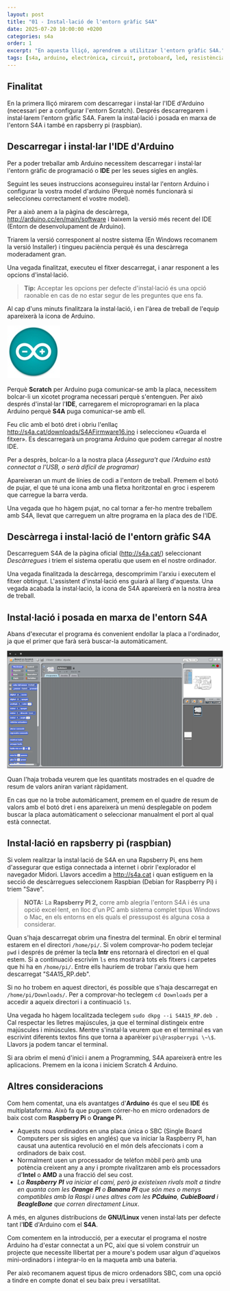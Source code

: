 ```yaml
---
layout: post
title: "01 - Instal·lació de l'entorn gràfic S4A"
date: 2025-07-20 10:00:00 +0200
categories: s4a
order: 1
excerpt: "En aquesta lliçó, aprendrem a utilitzar l'entorn gràfic S4A."
tags: [s4a, arduino, electrònica, circuit, protoboard, led, resistència, potenciòmetre]
---
```


[img1]: /assets/imatges/s4a/s4a-01-01.png "Arduino"
[img2]: /assets/imatges/s4a/s4a-01-02.png "Pantalla inicial"

## Finalitat

En la primera lliçó mirarem com descarregar i instal·lar l'IDE d'Arduino (necessari per a configurar l'entorn Scratch). Després descarregarem i instal·larem l'entorn gràfic S4A. Farem la instal·lació i posada en marxa de l'entorn S4A i també en rapsberry pi (raspbian).

## Descarregar i instal·lar l'IDE d'Arduino

Per a poder treballar amb Arduino necessitem descarregar i instal·lar l'entorn gràfic de programació o **IDE** per les seues sigles en anglès.

Seguint les seues instruccions aconseguireu instal·lar l'entorn Arduino i configurar la vostra model d'arduino (Perquè només funcionarà si seleccioneu correctament el vostre model).

Per a això anem a la pàgina de descàrrega, <http://arduino.cc/en/main/software> i baixem la versió més recent del IDE (Entorn de desenvolupament de Arduino).

Triarem la versió corresponent al nostre sistema (En Windows recomanem la versió Installer) i tingueu paciència perquè és una descàrrega moderadament gran.

Una vegada finalitzat, executeu el fitxer descarregat, i anar responent a les opcions d'instal·lació.

> **Tip:** Acceptar les opcions per defecte d'instal·lació és una opció raonable en cas de no estar segur de les preguntes que ens fa.

Al cap d'uns minuts finalitzara la instal·lació, i en l'àrea de treball de l'equip apareixerà la icona de Arduino.

![Arduino][img1]

Perquè **Scratch** per Arduino puga comunicar-se amb la placa, necessitem bolcar-li un xicotet programa necessari perquè s'entenguen. Per això després d'instal·lar l'**IDE**, carregarem el microprogramari en la placa Arduino perquè **S4A** puga comunicar-se amb ell.

Feu clic amb el botó dret i obriu l'enllaç <http://s4a.cat/downloads/S4AFirmware16.ino> i seleccioneu «Guarda el fitxer». Es descarregarà un programa Arduino que podem carregar al nostre IDE.

Per a desprès, bolcar-lo a la nostra placa (_Assegura't que l'Arduino està connectat a l'USB, o serà difícil de programar)_

Apareixeran un munt de línies de codi a l'entorn de treball. Premem el botó de pujar, el que té una icona amb una fletxa horitzontal en groc i esperem que carregue la barra verda.

Una vegada que ho hàgem pujat, no cal tornar a fer-ho mentre treballem amb S4A, llevat que carreguem un altre programa en la placa des de l'IDE.

## Descàrrega i instal·lació de l'entorn gràfic S4A

Descarreguem S4A de la pàgina oficial (<http://s4a.cat/>) seleccionant _Descàrregues_ i triem el sistema operatiu que usem en el nostre ordinador.

Una vegada finalitzada la descàrrega, descomprimim l'arxiu i executem el fitxer obtingut. L'assistent d'instal·lació ens guiarà al llarg d'aquesta. Una vegada acabada la instal·lació, la icona de S4A apareixerà en la nostra àrea de treball.

## Instal·lació i posada en marxa de l'entorn S4A

Abans d'executar el programa és convenient endollar la placa a l'ordinador, ja que el primer que farà serà buscar-la automàticament.

![Pantalla d'inici][img2]

Quan l'haja trobada veurem que les quantitats mostrades en el quadre de resum de valors aniran variant ràpidament.

En cas que no la trobe automàticament, premem en el quadre de resum de valors amb el botó dret i ens apareixerà un menú desplegable on podem buscar la placa automàticament o seleccionar manualment el port al qual està connectat.

## Instal·lació en rapsberry pi (raspbian)

Si volem realitzar la instal·lació de S4A en una Rapsberry Pi, ens hem d'assegurar que estiga connectada a internet i obrir l'explorador el navegador Midori. Llavors accedim a <http://s4a.cat> i quan estiguem en la secció de descàrregues seleccionem Raspbian (Debian for Raspberry Pi) i triem "Save".

> **NOTA:** La **Rapsberry PI 2,** corre amb alegria l'entorn S4A i és una opció excel·lent, en lloc d'un PC amb sistema complet tipus Windows o Mac, en els entorns en els quals el pressupost és alguna cosa a considerar.

Quan s'haja descarregat obrim una finestra del terminal. En obrir el terminal estarem en el directori `/home/pi/`. Si volem comprovar-ho podem teclejar `pwd` i després de prémer la tecla **Intr** ens retornarà el directori en el qual estem. Si a continuació escrivim `ls` ens mostrarà tots els fitxers i carpetes que hi ha en `/home/pi/`. Entre ells hauríem de trobar l'arxiu que hem descarregat "S4A15_RP.deb".

Si no ho trobem en aquest directori, és possible que s'haja descarregat en `/home/pi/Downloads/`. Per a comprovar-ho teclegem `cd Downloads` per a accedir a aqueix directori i a continuació `ls`.

Una vegada ho hàgem localitzada teclegem `sudo dkpg --i S4A15_RP.deb .` Cal respectar les lletres majúscules, ja que el terminal distingeix entre majúscules i minúscules. Mentre s'instal·la veurem que en el terminal es van escrivint diferents textos fins que torna a aparèixer `pi\@raspberrypi \~\$`. Llavors ja podem tancar el terminal.

Si ara obrim el menú d'inici i anem a Programming, S4A apareixerà entre les aplicacions. Premem en la icona i iniciem Scratch 4 Arduino.

## Altres consideracions

Com hem comentat, una els avantatges d'**Arduino** és que el seu **IDE** és multiplataforma. Això fa que puguem córrer-ho en micro ordenadors de baix cost com **Raspberry Pi** o **Orange Pi**.

- Aquests nous ordinadors en una placa única o SBC (Single Board Computers per sis sigles en anglés) que va iniciar la Raspberry PI, han causat una autentica revolució en el món dels afeccionats i com a ordinadors de baix cost.
- Normalment usen un processador de telèfon mòbil però amb una potència creixent any a any i prompte rivalitzaren amb els processadors d'**Intel** o **AMD** a una fracció del seu cost.
- _La **Raspberry** **PI** va iniciar el camí, però ja existeixen rivals molt a tindre en quanta com les **Orange** **PI** o **Banana** **PI** que són mes o menys compatibles amb la Raspi i unes altres com les **PCduino**, **CubieBoard** i **BeagleBone** que corren directament Linux_.

A més, en algunes distribucions de **GNU/Linux** venen instal·lats per defecte tant l'**IDE** d'Arduino com el **S4A**.

Com comentem en la introducció, per a executar el programa el nostre Arduino ha d'estar connectat a un PC, així que si volem construir un projecte que necessite llibertat per a moure's podem usar algun
d'aqueixos mini-ordinadors i integrar-lo en la maqueta amb una bateria.

Per això recomanem aquest tipus de micro ordenadors SBC, com una opció a tindre en compte donat el seu baix preu i versatilitat.
